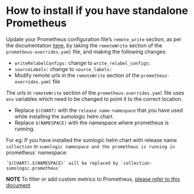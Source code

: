 # How to install if you have standalone Prometheus

Update your Prometheus configuration file’s `remote_write` section, as per the documentation [here](https://prometheus.io/docs/prometheus/latest/configuration/configuration/#remote_write), by taking the `remoteWrite` section of the `prometheus-overrides.yaml` file, and making the following changes:

* `writeRelabelConfigs:` change to `write_relabel_configs:`
* `sourceLabels:` change to `source_labels:`
*  Modify remote urls in the `remoteWrite` section of the `prometheus-overrides.yaml` file

The urls in `remoteWrite` section of the `prometheus-overrides.yaml` file uses `env` variables which need to be changed to point it to the correct location.

- Replace `$(CHART)` with the `release name-namespace` that you have used while installing the sumologic helm chart.
- Replace `$(NAMESPACE)` with the namespace where prometheus is running.

For eg:
If you have installed the sumlogic helm chart with release name `collection` in `sumologic namespace and the prometheus is running in `prometheus` namespace:
```
`$(CHART).$(NAMESPACE)` will be replaced by `collection-sumologic.prometheus`
```

__NOTE__ To filter or add custom metrics to Prometheus, [please refer to this document](additional_prometheus_configuration.md)
